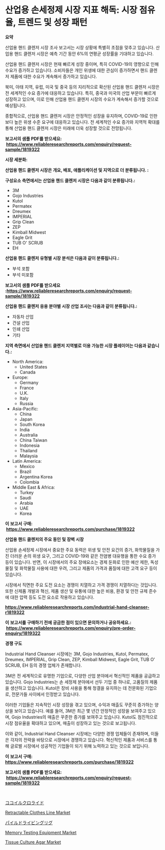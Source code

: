 <p><h1>산업용 손세정제 시장 지표 해독: 시장 점유율, 트렌드 및 성장 패턴</h1></p><p><strong>요약</strong></p>
<p><p>산업용 핸드 클렌저 시장 조사 보고서는 시장 상황에 특별히 초점을 맞추고 있습니다. 산업용 핸드 클렌저 시장은 예측 기간 동안 6%의 연평균 성장률을 기대하고 있습니다.</p><p>산업용 핸드 클렌저 시장은 현재 빠르게 성장 중이며, 특히 COVID-19의 영향으로 인해 수요가 증가하고 있습니다. 소비자들은 개인 위생에 대한 관심이 증가하면서 핸드 클렌저 제품에 대한 수요가 계속해서 증가하고 있습니다.</p><p>북미, 아태 지역, 유럽, 미국 및 중국 등의 지리적으로 확산된 산업용 핸드 클렌저 시장은 전 세계적인 수요 증가에 대응하고 있습니다. 특히, 중국과 미국의 산업 부문이 빠르게 성장하고 있으며, 이로 인해 산업용 핸드 클렌저 시장의 수요가 계속해서 증가할 것으로 예상됩니다.</p><p>종합적으로, 산업용 핸드 클렌저 시장은 안정적인 성장을 유지하며, COVID-19로 인한 보다 높은 위생 수준 요구에 대응하고 있습니다. 전 세계적인 수요 증가와 지역적 확대를 통해 산업용 핸드 클렌저 시장은 미래에 더욱 성장할 것으로 전망됩니다.</p></p>
<p><strong>보고서의 샘플 PDF를 받으세요: &nbsp;<a href="https://www.reliableresearchreports.com/enquiry/request-sample/1819322">https://www.reliableresearchreports.com/enquiry/request-sample/1819322</a></strong></p>
<p><strong>시장 세분화:</strong></p>
<p><strong> 산업용 핸드 클렌저 시장은 개요, 배포, 애플리케이션 및 지역으로 더 분류됩니다. :</strong></p>
<p><strong>구성요소 측면에서는 산업용 핸드 클렌저 시장은 다음과 같이 분류됩니다.:</strong></p>
<p><ul><li>3M</li><li>Gojo Industries</li><li>Kutol</li><li>Permatex</li><li>Dreumex</li><li>IMPERIAL</li><li>Grip Clean</li><li>ZEP</li><li>Kimball Midwest</li><li>Eagle Grit</li><li>TUB O' SCRUB</li><li>EH</li></ul></p>
<p><strong> 산업용 핸드 클렌저 유형별 시장 분석은 다음과 같이 분류됩니다.:</strong></p>
<p><ul><li>부석 포함</li><li>부석 미포함</li></ul></p>
<p><strong>보고서의 샘플 PDF를 받으세요 :<a href="https://www.reliableresearchreports.com/enquiry/request-sample/1819322">https://www.reliableresearchreports.com/enquiry/request-sample/1819322</a></strong></p>
<p><strong> 산업용 핸드 클렌저 응용 분야별 시장 산업 조사는 다음과 같이 분류됩니다.:</strong></p>
<p><ul><li>자동차 산업</li><li>건설 산업</li><li>인쇄 산업</li><li>기타</li></ul></p>
<p><strong>지역 측면에서 산업용 핸드 클렌저 지역별로 이용 가능한 시장 플레이어는 다음과 같습니다.:</strong></p>
<p><ul>
    <li>
        North America:
        <ul>
            <li>United States</li>
            <li>Canada</li>
        </ul>
    </li>
    <li>
        Europe:
        <ul>
            <li>Germany</li>
            <li>France</li>
            <li>U.K.</li>
            <li>Italy</li>
            <li>Russia</li>
        </ul>
    </li>
    <li>
        Asia-Pacific:
        <ul>
            <li>China</li>
            <li>Japan</li>
            <li>South Korea</li>
            <li>India</li>
            <li>Australia</li>
            <li>China Taiwan</li>
            <li>Indonesia</li>
            <li>Thailand</li>
            <li>Malaysia</li>
        </ul>
    </li>
    <li>
        Latin America:
        <ul>
            <li>Mexico</li>
            <li>Brazil</li>
            <li>Argentina Korea</li>
            <li>Colombia</li>
        </ul>
    </li>
    <li>
        Middle East & Africa:
        <ul>
            <li>Turkey</li>
            <li>Saudi</li>
            <li>Arabia</li>
            <li>UAE</li>
            <li>Korea</li>
        </ul>
    </li>
    </ul></p>
<p><strong>이 보고서 구매: &nbsp;<a href="https://www.reliableresearchreports.com/purchase/1819322">https://www.reliableresearchreports.com/purchase/1819322</a></strong></p>
<p><strong>산업용 핸드 클렌저의 주요 동인 및 장벽 시장</strong></p>
<p><p>산업용 손세정제 시장에서 중요한 주요 동력은 위생 및 안전 요건의 증가, 화학물질을 가진 더러운 손의 위생 요구, 그리고 COVID-19와 같은 전염병 대유행을 통한 수요 증가 등이 있습니다. 반면, 이 시장에서의 주요 장애요소는 경제 둔화로 인한 예산 제한, 독성 물질 및 화학물질 사용에 대한 우려, 그리고 제품의 가격과 품질에 대한 고객 요구 등이 있습니다.</p><p>시장에서 직면한 주요 도전 요소는 경쟁이 치열하고 가격 경쟁이 치열하다는 것입니다. 또한 신제품 개발과 혁신, 제품 생산 및 유통에 대한 높은 비용, 환경 및 안전 규제 준수에 대한 압력 등도 도전 요소로 작용하고 있습니다.</p></p>
<p><strong><a href="https://www.reliableresearchreports.com/industrial-hand-cleanser-r1819322">https://www.reliableresearchreports.com/industrial-hand-cleanser-r1819322</a></strong></p>
<p><strong>이 보고서를 구매하기 전에 궁금한 점이 있으면 문의하거나 공유하세요.: &nbsp;<a href="https://www.reliableresearchreports.com/enquiry/pre-order-enquiry/1819322">https://www.reliableresearchreports.com/enquiry/pre-order-enquiry/1819322</a></strong></p>
<p><strong>경쟁 구도</strong></p>
<p><p>Industrial Hand Cleanser 시장에는 3M, Gojo Industries, Kutol, Permatex, Dreumex, IMPERIAL, Grip Clean, ZEP, Kimball Midwest, Eagle Grit, TUB O' SCRUB, EH 등의 경쟁 업체가 존재합니다. </p><p>3M은 전 세계적으로 유명한 기업으로, 다양한 산업 분야에서 혁신적인 제품을 공급하고 있습니다. Gojo Industries는 손 세정제 분야에서 선두 기업 중 하나로, 고품질의 제품을 생산하고 있습니다. Kutol은 장비 사용을 통해 청결을 유지하는 데 전문화된 기업으로, 전문가들 사이에서 인정받고 있습니다.</p><p>이러한 기업들은 지속적인 시장 성장을 겪고 있으며, 수익과 매출도 꾸준히 증가하는 양상을 보이고 있습니다. 예를 들어, 3M은 최근 몇 년간 안정적인 성장을 보여주고 있으며, Gojo Industries의 매출은 꾸준한 증가를 보여주고 있습니다. Kutol도 점진적으로 시장 점유율을 확대하고 있으며, 매출이 성장하고 있는 것으로 보고됩니다.</p><p>이와 같이, Industrial Hand Cleanser 시장에는 다양한 경쟁 업체들이 존재하며, 이들은 각자의 전략을 바탕으로 시장에서 경쟁하고 있습니다. 혁신적인 제품과 서비스를 통해 글로벌 시장에서 성공적인 기업들이 되기 위해 노력하고 있는 것으로 보입니다.</p></p>
<p><strong>이 보고서 구매: &nbsp; <a href="https://www.reliableresearchreports.com/purchase/1819322">https://www.reliableresearchreports.com/purchase/1819322</a></strong></p>
<p><strong>보고서의 샘플 PDF를 받으세요: &nbsp;<a href="https://www.reliableresearchreports.com/enquiry/request-sample/1819322">https://www.reliableresearchreports.com/enquiry/request-sample/1819322</a></strong><strong></strong></p>
<p>&nbsp;</p>
<p><p><a href="https://github.com/roulaayoub-saad/Market-Research-Report-List-1/blob/main/410808232516.md">ココイルクロライド</a></p><p><a href="https://www.linkedin.com/pulse/retractable-clothes-line-market-comprehensive-assessment-judxe?trackingId=t38t8SSWC6r7UiS2S97fRg%3D%3D">Retractable Clothes Line Market</a></p><p><a href="https://medium.com/@terrelliemann565620/%E3%83%91%E3%82%A4%E3%83%AB%E3%83%89%E3%83%A9%E3%82%A4%E3%83%93%E3%83%B3%E3%82%B0%E3%83%AA%E3%82%B0%E5%B8%82%E5%A0%B4%E3%81%AE%E5%B1%95%E6%9C%9B-%E7%94%A3%E6%A5%AD%E6%A6%82%E8%A6%81%E3%81%8A%E3%82%88%E3%81%B3%E4%BA%88%E6%B8%AC-2024%E5%B9%B4%E3%81%8B%E3%82%892031%E5%B9%B4-afa9263a3e64">パイルドライビングリグ</a></p><p><a href="https://medium.com/@joshavis90/memory-testing-equipment-market-size-and-market-trends-complete-industry-overview-2024-to-2031-4a87d7a2de37">Memory Testing Equipment Market</a></p><p><a href="https://www.linkedin.com/pulse/tissue-culture-agar-market-comprehensive-assessment-type-kjf9e?trackingId=kewYk2dbYlYE8Za4MK6hMA%3D%3D">Tissue Culture Agar Market</a></p></p>